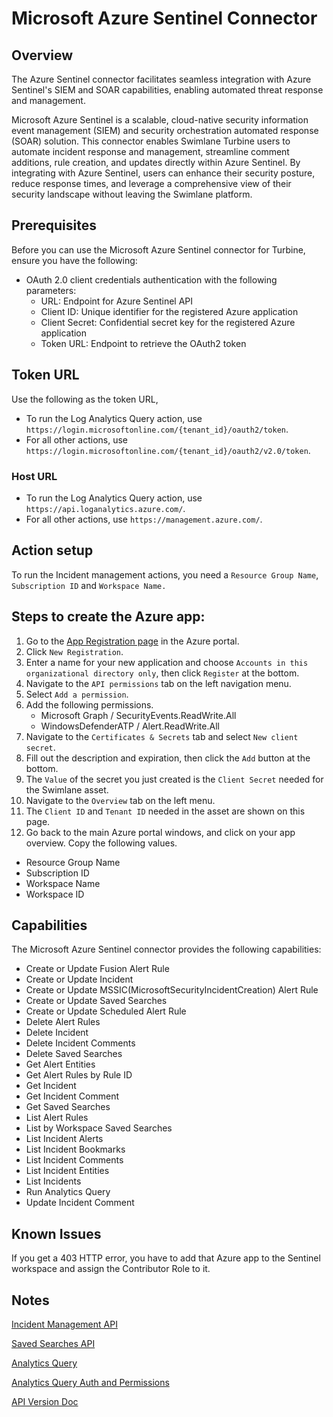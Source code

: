# Microsoft Azure Sentinel Connector

## Overview

The Azure Sentinel connector facilitates seamless integration with Azure Sentinel's SIEM and SOAR capabilities, enabling automated threat response and management.

Microsoft Azure Sentinel is a scalable, cloud-native security information event management (SIEM) and security orchestration automated response (SOAR) solution. This connector enables Swimlane Turbine users to automate incident response and management, streamline comment additions, rule creation, and updates directly within Azure Sentinel. By integrating with Azure Sentinel, users can enhance their security posture, reduce response times, and leverage a comprehensive view of their security landscape without leaving the Swimlane platform.

## Prerequisites

Before you can use the Microsoft Azure Sentinel connector for Turbine, ensure you have the following:

- OAuth 2.0 client credentials authentication with the following parameters:
  - URL: Endpoint for Azure Sentinel API
  - Client ID: Unique identifier for the registered Azure application
  - Client Secret: Confidential secret key for the registered Azure application
  - Token URL: Endpoint to retrieve the OAuth2 token

## Token URL

Use the following as the token URL,

- To run the Log Analytics Query action, use `https://login.microsoftonline.com/{tenant_id}/oauth2/token`.
- For all other actions, use `https://login.microsoftonline.com/{tenant_id}/oauth2/v2.0/token`.

### Host URL

- To run the Log Analytics Query action, use `https://api.loganalytics.azure.com/`.
- For all other actions, use `https://management.azure.com/`.

## Action setup

To run the Incident management actions, you need a `Resource Group Name`, `Subscription ID` and `Workspace Name.`

## Steps to create the Azure app:

1. Go to the [App Registration page](https://portal.azure.com/#blade/Microsoft_AAD_RegisteredApps/ApplicationsListBlade)
   in the Azure portal.
2. Click `New Registration`.
3. Enter a name for your new application and choose `Accounts in this organizational directory only`,
   then click `Register` at the bottom.
4. Navigate to the `API permissions` tab on the left navigation menu.
5. Select `Add a permission`.
6. Add the following permissions.
   - Microsoft Graph / SecurityEvents.ReadWrite.All
   - WindowsDefenderATP / Alert.ReadWrite.All
7. Navigate to the `Certificates & Secrets` tab and select `New client secret`.
8. Fill out the description and expiration, then click the `Add` button at the bottom.
9. The `Value` of the secret you just created is the `Client Secret` needed for the Swimlane asset.
10. Navigate to the `Overview` tab on the left menu.
11. The `Client ID` and `Tenant ID` needed in the asset are shown on this page.
12. Go back to the main Azure portal windows, and click on your app overview. Copy the following values.

- Resource Group Name
- Subscription ID
- Workspace Name
- Workspace ID

## Capabilities

The Microsoft Azure Sentinel connector provides the following capabilities:

- Create or Update Fusion Alert Rule
- Create or Update Incident
- Create or Update MSSIC(MicrosoftSecurityIncidentCreation) Alert Rule
- Create or Update Saved Searches
- Create or Update Scheduled Alert Rule
- Delete Alert Rules
- Delete Incident
- Delete Incident Comments
- Delete Saved Searches
- Get Alert Entities
- Get Alert Rules by Rule ID
- Get Incident
- Get Incident Comment
- Get Saved Searches
- List Alert Rules
- List by Workspace Saved Searches
- List Incident Alerts
- List Incident Bookmarks
- List Incident Comments
- List Incident Entities
- List Incidents
- Run Analytics Query
- Update Incident Comment

## Known Issues

If you get a 403 HTTP error, you have to add that Azure app to the Sentinel workspace and assign the Contributor Role to it.

## Notes

[Incident Management API](https://learn.microsoft.com/en-us/rest/api/securityinsights/stable/incidents)

[Saved Searches API](https://learn.microsoft.com/en-us/rest/api/loganalytics/saved-searches)

[Analytics Query](https://learn.microsoft.com/en-us/rest/api/loganalytics/dataaccess/query/get?tabs=HTTP)

[Analytics Query Auth and Permissions](https://learn.microsoft.com/en-us/azure/azure-monitor/logs/api/access-api)

[API Version Doc](https://learn.microsoft.com/en-us/rest/api/securityinsights/api-versions)
